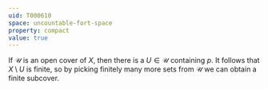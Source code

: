 ```yaml
---
uid: T000610
space: uncountable-fort-space
property: compact
value: true
---
```

If $\mathcal{U}$ is an open cover of $X$, then there is a $U \in \mathcal{U}$ containing $p$. It follows that $X \setminus U$ is finite, so by picking finitely many more sets from $\mathcal{U}$ we can obtain a finite subcover.


